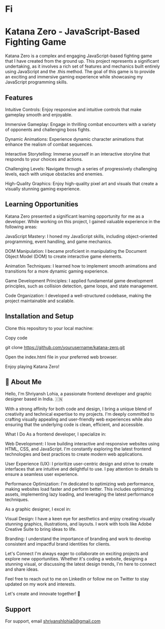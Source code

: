 # Fi
# Katana Zero - JavaScript-Based Fighting Game


Katana Zero is a complex and engaging JavaScript-based fighting game that I have created from the ground up. This project represents a significant undertaking, as it involves a rich set of features and mechanics built entirely using JavaScript and the .this method. The goal of this game is to provide an exciting and immersive gaming experience while showcasing my JavaScript programming skills.


## Features
Intuitive Controls: Enjoy responsive and intuitive controls that make gameplay smooth and enjoyable.

Immersive Gameplay: Engage in thrilling combat encounters with a variety of opponents and challenging boss fights.

Dynamic Animations: Experience dynamic character animations that enhance the realism of combat sequences.

Interactive Storytelling: Immerse yourself in an interactive storyline that responds to your choices and actions.

Challenging Levels: Navigate through a series of progressively challenging levels, each with unique obstacles and enemies.

High-Quality Graphics: Enjoy high-quality pixel art and visuals that create a visually stunning gaming experience.

## Learning Opportunities

Katana Zero presented a significant learning opportunity for me as a developer. While working on this project, I gained valuable experience in the following areas:

JavaScript Mastery: I honed my JavaScript skills, including object-oriented programming, event handling, and game mechanics.

DOM Manipulation: I became proficient in manipulating the Document Object Model (DOM) to create interactive game elements.

Animation Techniques: I learned how to implement smooth animations and transitions for a more dynamic gaming experience.

Game Development Principles: I applied fundamental game development principles, such as collision detection, game loops, and state management.

Code Organization: I developed a well-structured codebase, making the project maintainable and scalable.
## Installation and Setup

Clone this repository to your local machine:


Copy code

git clone https://github.com/yourusername/katana-zero.git

Open the index.html file in your preferred web browser.

Enjoy playing Katana Zero!
## 🚀 About Me

Hello, I'm Shriyansh Lohia, a passionate frontend developer and graphic designer based in India. 🇮🇳

With a strong affinity for both code and design, I bring a unique blend of creativity and technical expertise to my projects. I'm deeply committed to crafting visually appealing and user-friendly web experiences while also ensuring that the underlying code is clean, efficient, and accessible.

What I Do
As a frontend developer, I specialize in:

Web Development: I love building interactive and responsive websites using HTML, CSS, and JavaScript. I'm constantly exploring the latest frontend technologies and best practices to create modern web applications.

User Experience (UX): I prioritize user-centric design and strive to create interfaces that are intuitive and delightful to use. I pay attention to details to ensure a seamless user experience.

Performance Optimization: I'm dedicated to optimizing web performance, making websites load faster and perform better. This includes optimizing assets, implementing lazy loading, and leveraging the latest performance techniques.

As a graphic designer, I excel in:

Visual Design: I have a keen eye for aesthetics and enjoy creating visually stunning graphics, illustrations, and layouts. I work with tools like Adobe Creative Suite to bring ideas to life.

Branding: I understand the importance of branding and work to develop consistent and impactful brand identities for clients.

Let's Connect
I'm always eager to collaborate on exciting projects and explore new opportunities. Whether it's coding a website, designing a stunning visual, or discussing the latest design trends, I'm here to connect and share ideas.

Feel free to reach out to me on LinkedIn or follow me on Twitter to stay updated on my work and interests.

Let's create and innovate together! 🚀






## Support

For support, email shriyanshlohia0@gmail.com


